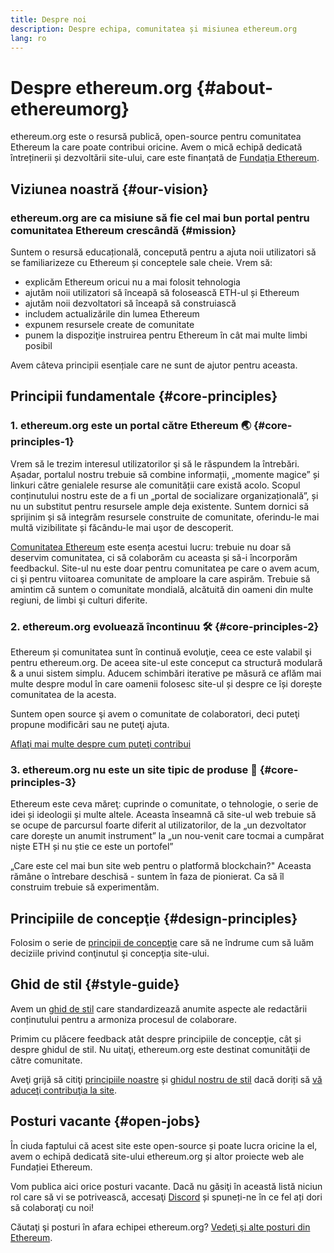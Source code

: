 ```yaml
---
title: Despre noi
description: Despre echipa, comunitatea și misiunea ethereum.org
lang: ro
---
```


# Despre ethereum.org {#about-ethereumorg}

ethereum.org este o resursă publică, open-source pentru comunitatea Ethereum la care poate contribui oricine. Avem o mică echipă dedicată întreținerii și dezvoltării site-ului, care este finanțată de [Fundația Ethereum](/foundation/).

## Viziunea noastră {#our-vision}

### ethereum.org are ca misiune să fie cel mai bun portal pentru comunitatea Ethereum crescândă {#mission}

Suntem o resursă educațională, concepută pentru a ajuta noii utilizatori să se familiarizeze cu Ethereum și conceptele sale cheie. Vrem să:

- explicăm Ethereum oricui nu a mai folosit tehnologia
- ajutăm noii utilizatori să înceapă să folosească ETH-ul și Ethereum
- ajutăm noii dezvoltatori să înceapă să construiască
- includem actualizările din lumea Ethereum
- expunem resursele create de comunitate
- punem la dispoziţie instruirea pentru Ethereum în cât mai multe limbi posibil

Avem câteva principii esențiale care ne sunt de ajutor pentru aceasta.

## Principii fundamentale {#core-principles}

### 1. ethereum.org este un portal către Ethereum 🌏 {#core-principles-1}

Vrem să le trezim interesul utilizatorilor şi să le răspundem la întrebări. Așadar, portalul nostru trebuie să combine informații, „momente magice” și linkuri către genialele resurse ale comunității care există acolo. Scopul conținutului nostru este de a fi un „portal de socializare organizațională”, și nu un substitut pentru resursele ample deja existente. Suntem dornici să sprijinim și să integrăm resursele construite de comunitate, oferindu-le mai multă vizibilitate și făcându-le mai uşor de descoperit.

[Comunitatea Ethereum](/community/) este esența acestui lucru: trebuie nu doar să deservim comunitatea, ci să colaborăm cu aceasta și să-i încorporăm feedbackul. Site-ul nu este doar pentru comunitatea pe care o avem acum, ci şi pentru viitoarea comunitate de amploare la care aspirăm. Trebuie să amintim că suntem o comunitate mondială, alcătuită din oameni din multe regiuni, de limbi şi culturi diferite.

### 2. ethereum.org evoluează încontinuu 🛠 {#core-principles-2}

Ethereum și comunitatea sunt în continuă evoluţie, ceea ce este valabil şi pentru ethereum.org. De aceea site-ul este conceput ca structură modulară & a unui sistem simplu. Aducem schimbări iterative pe măsură ce aflăm mai multe despre modul în care oamenii folosesc site-ul și despre ce își dorește comunitatea de la acesta.

Suntem open source şi avem o comunitate de colaboratori, deci puteţi propune modificări sau ne puteţi ajuta.

[Aflaţi mai multe despre cum puteţi contribui](/contributing/)

### 3. ethereum.org nu este un site tipic de produse 🦄 {#core-principles-3}

Ethereum este ceva măreţ: cuprinde o comunitate, o tehnologie, o serie de idei și ideologii și multe altele. Aceasta înseamnă că site-ul web trebuie să se ocupe de parcursul foarte diferit al utilizatorilor, de la „un dezvoltator care dorește un anumit instrument” la „un nou-venit care tocmai a cumpărat niște ETH și nu știe ce este un portofel”

„Care este cel mai bun site web pentru o platformă blockchain?" Aceasta rămâne o întrebare deschisă - suntem în faza de pionierat. Ca să îl construim trebuie să experimentăm.

## Principiile de concepţie {#design-principles}

Folosim o serie de [principii de concepţie](/contributing/design-principles/) care să ne îndrume cum să luăm deciziile privind conţinutul şi concepţia site-ului.

## Ghid de stil {#style-guide}

Avem un [ghid de stil](/contributing/style-guide/) care standardizează anumite aspecte ale redactării conținutului pentru a armoniza procesul de colaborare.

Primim cu plăcere feedback atât despre principiile de concepţie, cât și despre ghidul de stil. Nu uitaţi, ethereum.org este destinat comunităţii de către comunitate.

Aveţi grijă să citiţi [principiile noastre](/contributing/design-principles/) și [ghidul nostru de stil](/contributing/style-guide/) dacă doriți să [vă aduceţi contribuţia la site](/contributing/).

## Posturi vacante {#open-jobs}

În ciuda faptului că acest site este open-source și poate lucra oricine la el, avem o echipă dedicată site-ului ethereum.org și altor proiecte web ale Fundației Ethereum.

Vom publica aici orice posturi vacante. Dacă nu găsiţi în această listă niciun rol care să vi se potrivească, accesaţi [Discord](https://discord.gg/ethereum-org) și spuneți-ne în ce fel ați dori să colaboraţi cu noi!

Căutaţi şi posturi în afara echipei ethereum.org? [Vedeţi şi alte posturi din Ethereum](/community/get-involved/#ethereum-jobs/).

